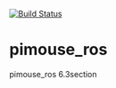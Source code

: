 [![Build Status](https://travis-ci.org/naoya-nakama/pimouse_ros.svg?branch=master)](https://travis-ci.org/naoya-nakama/pimouse_ros)

# pimouse_ros
pimouse_ros 6.3section
